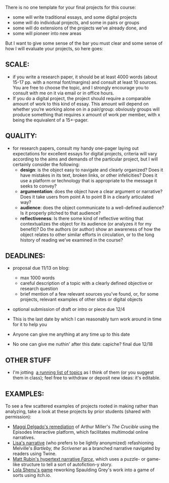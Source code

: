 There is no one template for your final projects for this course:

* some will write traditional essays, and some digital projects
* some will do individual projects, and some in pairs or groups
* some will do extensions of the projects we’ve already done, and 
* some will pioneer into new areas

But I want to give some sense of the bar you must clear and some sense of how I will evaluate your projects, so here goes:

## SCALE:
* if you write a research paper, it should be at least 4000 words (about 15-17 pp. with a normal font/margins) and consult at least 10 sources. You are free to choose the topic, and I strongly encourage you to consult with me on it via email or in office hours.
* If you do a digital project, the project should require a comparable amount of work to this kind of essay. This amount will depend on whether you’re working alone on in a pair/group: obviously groups will produce something that requires x amount of work per member, with x being the equivalent of a 15+-pager.

## QUALITY:
* for research papers, consult my handy one-pager laying out expectations for excellent essays
for digital projects, criteria will vary according to the aims and demands of the particular project, but I will certainly consider the following:
	* **design**: is the object easy to navigate and clearly organized? Does it have mistakes in its text, broken links, or other infelicities? Does it use a platform or technology that is appropriate to the message it seeks to convey?
	* **argumentation**: does the object have a clear argument or narrative? Does it take users from point A to point B in a clearly articulated way?
	* **audience**: does the object communicate to a well-defined audience? Is it properly pitched to that audience?
	* **reflectiveness**: Is there some kind of reflective writing that contextualizes the object for its audience (or analyzes it for my benefit)? Do the authors (or author) show an awareness of how the object relates to other similar efforts in circulation, or to the long history of reading we’ve examined in the course?

## DEADLINES:
* proposal due 11/13 on blog:
	* max 1000 words
	* careful description of a topic with a clearly defined objective or research question
	* brief mention of a few relevant sources you've found, or, for some projects, relevant examples of other sites or digital objects

* optional submission of draft or intro or piece due 12/4
* This is the last date by which I can reasonably turn work around in time for it to help you
* Anyone can give me anything at any time up to this date
* No one can give me nuthin' after this date: capiche?
final due 12/18 

## OTHER STUFF

* I'm jotting  [a running list of topics](https://www.dropbox.com/scl/fi/9lwk7n7e0ubwem5106ag9/Research-Ideas_.paper?rlkey=n9ed6mq6382cxsfllh0r6jx5a&dl=0) as I think of them (or you suggest them in class); feel free to withdraw or deposit new ideas: it's editable. 

## EXAMPLES:
To see a few scattered examples of projects rooted in making rather than analyzing, take a look at these projects by prior students (shared with permission):
<ul>
 	<li><a href="https://allred720fa20.commons.gc.cuny.edu/2020/12/20/remixing-a-classic-communal-writing-reading-and-playing/">Maggi Delgado's remediation</a> of Arthur Miller's <em>The Crucible</em> using the Episodes Interactive platform, which facilitates multimodal online narratives.</li>
 	<li><a href="https://allred720fa20.commons.gc.cuny.edu/2020/12/20/remixing-a-classic-communal-writing-reading-and-playing/">Lisa's narrative</a> (who prefers to be lightly anonymized) refashioning Melville's <em>Bartleby, the Scrivener</em> as a branched narrative navigated by readers using Twine.</li>
 	<li><a href="https://allred720fa20.commons.gc.cuny.edu/2020/12/21/farce-a-collection-of-vignettes-link-to-the-project-at-the-bottom/">Matt Rubin's hypertext narrative <em>Farce</em></a>, which uses a puzzle- or game-like structure to tell a sort of autofiction-y story.</li>
 	<li><a href="https://allred720fa20.commons.gc.cuny.edu/2020/12/17/gray-game/">Lola Shenu's game</a> reworking Spaulding Grey's work into a game of sorts using itch.io.</li>
</ul>
